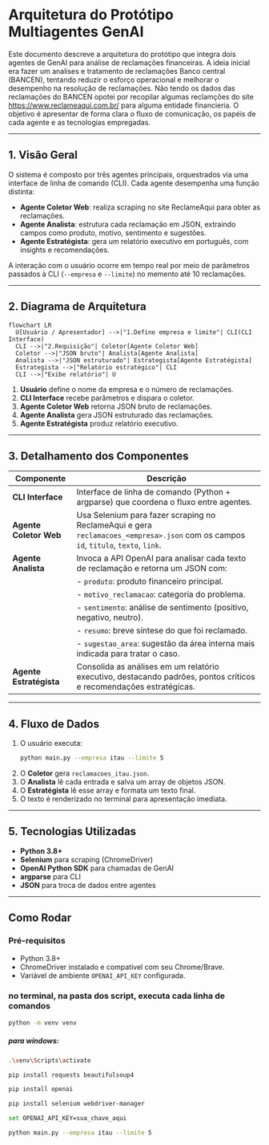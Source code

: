 # Arquitetura do Protótipo Multiagentes GenAI

Este documento descreve a arquitetura do protótipo que integra dois agentes de GenAI para análise de reclamações financeiras. A ideia inicial era fazer um analises e tratamento de reclamações Banco central (BANCEN), tentando reduzir o esforço operacional e melhorar o desempenho na resolução de reclamações. Não tendo os dados das reclamações do BANCEN opotei por recopilar algumas reclamções do site https://www.reclameaqui.com.br/ para alguma entidade financieria. O objetivo é apresentar de forma clara o fluxo de comunicação, os papéis de cada agente e as tecnologias empregadas.

---

## 1. Visão Geral

O sistema é composto por três agentes principais, orquestrados via uma interface de linha de comando (CLI). Cada agente desempenha uma função distinta:

- **Agente Coletor Web**: realiza scraping no site ReclameAqui para obter as reclamações.
- **Agente Analista**: estrutura cada reclamação em JSON, extraindo campos como produto, motivo, sentimento e sugestões.
- **Agente Estratégista**: gera um relatório executivo em português, com insights e recomendações.

A interação com o usuário ocorre em tempo real por meio de parâmetros passados à CLI (`--empresa` e `--limite`) no memento até 10 reclamaçôes.

---

## 2. Diagrama de Arquitetura

```mermaid
flowchart LR
  U[Usuário / Apresentador] -->|"1.Define empresa e limite"| CLI(CLI Interface)
  CLI -->|"2.Requisição"| Coletor[Agente Coletor Web]
  Coletor -->|"JSON bruto"| Analista[Agente Analista]
  Analista -->|"JSON estruturado"| Estrategista[Agente Estratégista]
  Estrategista -->|"Relatório estratégico"| CLI
  CLI -->|"Exibe relatório"| U
```

1. **Usuário** define o nome da empresa e o número de reclamações.
2. **CLI Interface** recebe parâmetros e dispara o coletor.
3. **Agente Coletor Web** retorna JSON bruto de reclamações.
4. **Agente Analista** gera JSON estruturado das reclamações.
5. **Agente Estratégista** produz relatório executivo.

---

## 3. Detalhamento dos Componentes

| Componente              | Descrição                                                                                                                          |
| ----------------------- | ---------------------------------------------------------------------------------------------------------------------------------- |
| **CLI Interface**       | Interface de linha de comando (Python + argparse) que coordena o fluxo entre agentes.                                              |
| **Agente Coletor Web**  | Usa Selenium para fazer scraping no ReclameAqui e gera `reclamacoes_<empresa>.json` com os campos `id`, `titulo`, `texto`, `link`. |
| **Agente Analista**     | Invoca a API OpenAI para analisar cada texto de reclamação e retorna um JSON com:                                                  |
|                         | - `produto`: produto financeiro principal.                                                                                         |
|                         | - `motivo_reclamacao`: categoria do problema.                                                                                      |
|                         | - `sentimento`: análise de sentimento (positivo, negativo, neutro).                                                                |
|                         | - `resumo`: breve síntese do que foi reclamado.                                                                                    |
|                         | - `sugestao_area`: sugestão da área interna mais indicada para tratar o caso.                                                      |
| **Agente Estratégista** | Consolida as análises em um relatório executivo, destacando padrões, pontos críticos e recomendações estratégicas.                 |

---

## 4. Fluxo de Dados

1. O usuário executa:
   ```bash
   python main.py --empresa itau --limite 5
   ```
2. O **Coletor** gera `reclamacoes_itau.json`.
3. O **Analista** lê cada entrada e salva um array de objetos JSON.
4. O **Estratégista** lê esse array e formata um texto final.
5. O texto é renderizado no terminal para apresentação imediata.

---

## 5. Tecnologias Utilizadas

- **Python 3.8+**
- **Selenium** para scraping (ChromeDriver)
- **OpenAI Python SDK** para chamadas de GenAI
- **argparse** para CLI
- **JSON** para troca de dados entre agentes

---


## Como Rodar

### Pré-requisitos
- Python 3.8+
- ChromeDriver instalado e compatível com seu Chrome/Brave.
- Variável de ambiente `OPENAI_API_KEY` configurada.

### no terminal, na pasta dos script, executa cada linha de comandos

   ```bash
   python -m venv venv
   ```

##### para windows:
   ```bash
   .\venv\Scripts\activate
   ```
   ```bash
   pip install requests beautifulsoup4
   ```
   ```bash
   pip install openai
   ```
   ```bash
   pip install selenium webdriver-manager
   ```
   ```bash
   set OPENAI_API_KEY=sua_chave_aqui
   ```
   ```bash
   python main.py --empresa itau --limite 5
   ```


